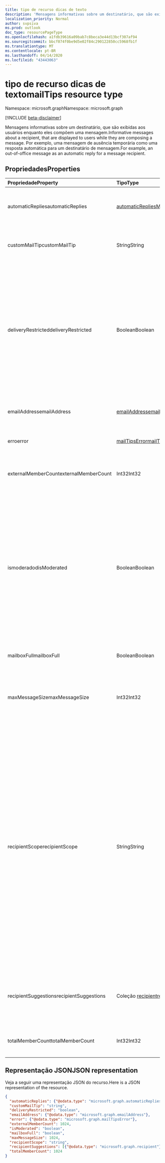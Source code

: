 ```yaml
---
title: tipo de recurso dicas de texto
description: 'Mensagens informativas sobre um destinatário, que são exibidas aos usuários enquanto eles compõem uma mensagem. Por exemplo, uma mensagem de ausência temporária '
localization_priority: Normal
author: svpsiva
ms.prod: outlook
doc_type: resourcePageType
ms.openlocfilehash: a1fdb39616a09bab7c8beca3e44d13bcf307af94
ms.sourcegitcommit: bbcf074f0be9d5e02f84c290122850cc5968fb1f
ms.translationtype: MT
ms.contentlocale: pt-BR
ms.lasthandoff: 04/14/2020
ms.locfileid: "43443063"
---
```

# <a name="mailtips-resource-type"></a><span data-ttu-id="81577-104">tipo de recurso dicas de texto</span><span class="sxs-lookup"><span data-stu-id="81577-104">mailTips resource type</span></span>

<span data-ttu-id="81577-105">Namespace: microsoft.graph</span><span class="sxs-lookup"><span data-stu-id="81577-105">Namespace: microsoft.graph</span></span>

[!INCLUDE [beta-disclaimer](../../includes/beta-disclaimer.md)]

<span data-ttu-id="81577-106">Mensagens informativas sobre um destinatário, que são exibidas aos usuários enquanto eles compõem uma mensagem.</span><span class="sxs-lookup"><span data-stu-id="81577-106">Informative messages about a recipient, that are displayed to users while they are composing a message.</span></span> <span data-ttu-id="81577-107">Por exemplo, uma mensagem de ausência temporária como uma resposta automática para um destinatário de mensagem.</span><span class="sxs-lookup"><span data-stu-id="81577-107">For example, an out-of-office message as an automatic reply for a message recipient.</span></span>


## <a name="properties"></a><span data-ttu-id="81577-108">Propriedades</span><span class="sxs-lookup"><span data-stu-id="81577-108">Properties</span></span>
| <span data-ttu-id="81577-109">Propriedade</span><span class="sxs-lookup"><span data-stu-id="81577-109">Property</span></span>     | <span data-ttu-id="81577-110">Tipo</span><span class="sxs-lookup"><span data-stu-id="81577-110">Type</span></span>   |<span data-ttu-id="81577-111">Descrição</span><span class="sxs-lookup"><span data-stu-id="81577-111">Description</span></span>|
|:---------------|:--------|:----------|
| <span data-ttu-id="81577-112">automaticReplies</span><span class="sxs-lookup"><span data-stu-id="81577-112">automaticReplies</span></span> | [<span data-ttu-id="81577-113">automaticRepliesMailTips</span><span class="sxs-lookup"><span data-stu-id="81577-113">automaticRepliesMailTips</span></span>](../resources/automaticrepliesmailtips.md) | <span data-ttu-id="81577-114">Dicas de email para resposta automática se tiver sido configurada pelo destinatário.</span><span class="sxs-lookup"><span data-stu-id="81577-114">Mail tips for automatic reply if it has been set up by the recipient.</span></span> |
| <span data-ttu-id="81577-115">customMailTip</span><span class="sxs-lookup"><span data-stu-id="81577-115">customMailTip</span></span> | <span data-ttu-id="81577-116">String</span><span class="sxs-lookup"><span data-stu-id="81577-116">String</span></span> | <span data-ttu-id="81577-117">Uma dica de email personalizada que pode ser definida na caixa de correio do destinatário.</span><span class="sxs-lookup"><span data-stu-id="81577-117">A custom mail tip that can be set on the recipient's mailbox.</span></span> |
| <span data-ttu-id="81577-118">deliveryRestricted</span><span class="sxs-lookup"><span data-stu-id="81577-118">deliveryRestricted</span></span>| <span data-ttu-id="81577-119">Boolean</span><span class="sxs-lookup"><span data-stu-id="81577-119">Boolean</span></span> | <span data-ttu-id="81577-120">Se a caixa de correio do destinatário é restrita, por exemplo, aceitando mensagens de apenas uma lista predefinida de remetentes, rejeitando mensagens de uma lista predefinida de remetentes ou aceitando mensagens de somente remetentes autenticados.</span><span class="sxs-lookup"><span data-stu-id="81577-120">Whether the recipient's mailbox is restricted, for example, accepting messages from only a predefined list of senders, rejecting messages from a predefined list of senders, or accepting messages from only authenticated senders.</span></span> |
| <span data-ttu-id="81577-121">emailAddress</span><span class="sxs-lookup"><span data-stu-id="81577-121">emailAddress</span></span> | [<span data-ttu-id="81577-122">emailAddress</span><span class="sxs-lookup"><span data-stu-id="81577-122">emailAddress</span></span>](../resources/emailaddress.md) | <span data-ttu-id="81577-123">O endereço de email do destinatário para o qual obter dicas de email.</span><span class="sxs-lookup"><span data-stu-id="81577-123">The email address of the recipient to get mailtips for.</span></span> |
| <span data-ttu-id="81577-124">erro</span><span class="sxs-lookup"><span data-stu-id="81577-124">error</span></span> | [<span data-ttu-id="81577-125">mailTipsError</span><span class="sxs-lookup"><span data-stu-id="81577-125">mailTipsError</span></span>](../resources/mailtipserror.md) | <span data-ttu-id="81577-126">Erros que ocorrem durante a ação [comdicas](../api/user-getmailtips.md) de as.</span><span class="sxs-lookup"><span data-stu-id="81577-126">Errors that occur during the [getMailTips](../api/user-getmailtips.md) action.</span></span> |
| <span data-ttu-id="81577-127">externalMemberCount</span><span class="sxs-lookup"><span data-stu-id="81577-127">externalMemberCount</span></span> | <span data-ttu-id="81577-128">Int32</span><span class="sxs-lookup"><span data-stu-id="81577-128">Int32</span></span> | <span data-ttu-id="81577-129">O número de membros externos se o destinatário for uma lista de distribuição.</span><span class="sxs-lookup"><span data-stu-id="81577-129">The number of external members if the recipient is a distribution list.</span></span> |
| <span data-ttu-id="81577-130">ismoderadod</span><span class="sxs-lookup"><span data-stu-id="81577-130">isModerated</span></span> |<span data-ttu-id="81577-131">Boolean</span><span class="sxs-lookup"><span data-stu-id="81577-131">Boolean</span></span>  | <span data-ttu-id="81577-132">Se o envio de mensagens para o destinatário requer aprovação.</span><span class="sxs-lookup"><span data-stu-id="81577-132">Whether sending messages to the recipient requires approval.</span></span> <span data-ttu-id="81577-133">Por exemplo, se o destinatário for uma lista de distribuição grande e um moderador tiver sido configurado para aprovar as mensagens enviadas para essa lista de distribuição ou se o envio de mensagens a um destinatário exigir a aprovação do gerente do destinatário.</span><span class="sxs-lookup"><span data-stu-id="81577-133">For example, if the recipient is a large distribution list and a moderator has been set up to approve messages sent to that distribution list, or if sending messages to a recipient requires approval of the recipient's manager.</span></span> |
| <span data-ttu-id="81577-134">mailboxFull</span><span class="sxs-lookup"><span data-stu-id="81577-134">mailboxFull</span></span> | <span data-ttu-id="81577-135">Boolean</span><span class="sxs-lookup"><span data-stu-id="81577-135">Boolean</span></span> | <span data-ttu-id="81577-136">O status completo da caixa de correio do destinatário.</span><span class="sxs-lookup"><span data-stu-id="81577-136">The mailbox full status of the recipient.</span></span> |
| <span data-ttu-id="81577-137">maxMessageSize</span><span class="sxs-lookup"><span data-stu-id="81577-137">maxMessageSize</span></span> | <span data-ttu-id="81577-138">Int32</span><span class="sxs-lookup"><span data-stu-id="81577-138">Int32</span></span> | <span data-ttu-id="81577-139">O tamanho máximo da mensagem que foi configurada para a organização ou caixa de correio do destinatário.</span><span class="sxs-lookup"><span data-stu-id="81577-139">The maximum message size that has been configured for the recipient's organization or mailbox.</span></span> |
| <span data-ttu-id="81577-140">recipientScope</span><span class="sxs-lookup"><span data-stu-id="81577-140">recipientScope</span></span> | <span data-ttu-id="81577-141">String</span><span class="sxs-lookup"><span data-stu-id="81577-141">String</span></span> | <span data-ttu-id="81577-142">O escopo do destinatário.</span><span class="sxs-lookup"><span data-stu-id="81577-142">The scope of the recipient.</span></span> <span data-ttu-id="81577-143">Os valores possíveis são: `none`, `internal`, `external`, `externalPartner`, `externalNonParther`.</span><span class="sxs-lookup"><span data-stu-id="81577-143">Possible values are: `none`, `internal`, `external`, `externalPartner`, `externalNonParther`.</span></span> <span data-ttu-id="81577-144">Por exemplo, um administrador pode definir outra organização como "parceiro".</span><span class="sxs-lookup"><span data-stu-id="81577-144">For example, an administrator can set another organization to be its "partner".</span></span> <span data-ttu-id="81577-145">O escopo será útil se um administrador quiser que determinadas dicas de usuários fiquem acessíveis para determinados escopos.</span><span class="sxs-lookup"><span data-stu-id="81577-145">The scope is useful if an administrator wants certain mailtips to be accessible to certain scopes.</span></span> <span data-ttu-id="81577-146">Também é útil para os remetentes informar que a mensagem pode sair da organização, ajudando-os a tomar as decisões corretas sobre o texto, o Tom e o conteúdo.</span><span class="sxs-lookup"><span data-stu-id="81577-146">It's also useful to senders to inform them that their message may leave the organization, helping them make the correct decisions about wording, tone and content.</span></span>|
| <span data-ttu-id="81577-147">recipientSuggestions</span><span class="sxs-lookup"><span data-stu-id="81577-147">recipientSuggestions</span></span> | <span data-ttu-id="81577-148">Coleção [recipient](../resources/recipient.md)</span><span class="sxs-lookup"><span data-stu-id="81577-148">[recipient](../resources/recipient.md) collection</span></span> | <span data-ttu-id="81577-149">Os destinatários sugeridos com base em contextos anteriores, onde aparecem na mesma mensagem.</span><span class="sxs-lookup"><span data-stu-id="81577-149">Recipients suggested based on previous contexts where they appear in the same message.</span></span> |
| <span data-ttu-id="81577-150">totalMemberCount</span><span class="sxs-lookup"><span data-stu-id="81577-150">totalMemberCount</span></span> | <span data-ttu-id="81577-151">Int32</span><span class="sxs-lookup"><span data-stu-id="81577-151">Int32</span></span> | <span data-ttu-id="81577-152">O número de membros se o destinatário for uma lista de distribuição.</span><span class="sxs-lookup"><span data-stu-id="81577-152">The number of members if the recipient is a distribution list.</span></span> |

## <a name="json-representation"></a><span data-ttu-id="81577-153">Representação JSON</span><span class="sxs-lookup"><span data-stu-id="81577-153">JSON representation</span></span>

<span data-ttu-id="81577-154">Veja a seguir uma representação JSON do recurso.</span><span class="sxs-lookup"><span data-stu-id="81577-154">Here is a JSON representation of the resource.</span></span>

<!-- {
  "blockType": "resource",
  "optionalProperties": [
    "automaticReplies",
    "customMailTip",
    "deliveryRestricted",
    "emailAddress",
    "error",
    "externalMemberCount",
    "isModerated",
    "mailboxFull",
    "maxMessageSize",
    "recipientScope",
    "recipientSuggestions",
    "totalMemberCount"
  ],
  "@odata.type": "microsoft.graph.mailTips"
}-->

```json
{
  "automaticReplies": {"@odata.type": "microsoft.graph.automaticRepliesMailTips"},
  "customMailTip": "string",
  "deliveryRestricted": "boolean",
  "emailAddress": {"@odata.type": "microsoft.graph.emailAddress"},
  "error": {"@odata.type": "microsoft.graph.mailTipsError"},
  "externalMemberCount": 1024,
  "isModerated": "boolean",
  "mailboxFull": "boolean",
  "maxMessageSize": 1024,
  "recipientScope": "string",
  "recipientSuggestions": [{"@odata.type": "microsoft.graph.recipient"}],
  "totalMemberCount": 1024
}

```

<!-- uuid: 8fcb5dbc-d5aa-4681-8e31-b001d5168d79
2015-10-25 14:57:30 UTC -->
<!--
{
  "type": "#page.annotation",
  "description": "mailtips resource",
  "keywords": "",
  "section": "documentation",
  "tocPath": "",
  "suppressions": []
}
-->
